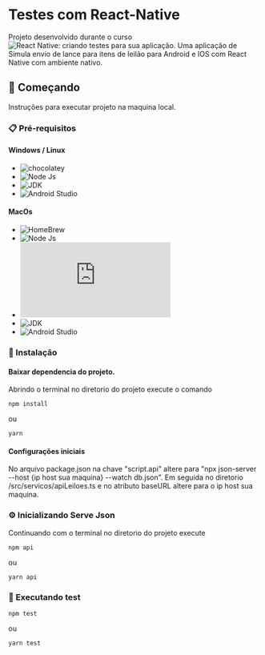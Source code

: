 # Testes com React-Native

Projeto desenvolvido durante o curso ![React Native: criando testes para sua aplicação ](https://cursos.alura.com.br/course/react-native-criando-testes-aplicacao).
Uma aplicação de Simula envio de lance para itens de leilão para Android e IOS com React Native com ambiente nativo.

## 🚀 Começando

Instruções para executar projeto na maquina local.

### 📋 Pré-requisitos

#### Windows / Linux

 * ![chocolatey](https://chocolatey.org/install)
 * ![Node Js](https://nodejs.org/en/download/)
 * ![JDK](https://www.oracle.com/br/java/technologies/downloads/)
 * ![Android Studio](https://developer.android.com/studio/install?hl=pt-br)

#### MacOs

 * ![HomeBrew](https://brew.sh/index_pt-br)
 * ![Node Js](https://nodejs.org/en/download/)
 * ![Watchman](https://facebook.github.io/watchman/docs/install.html#-homebrew)
 * ![JDK](https://www.oracle.com/br/java/technologies/downloads/)
 * ![Android Studio](https://developer.android.com/studio/install?hl=pt-br)

 
### 🔧 Instalação

#### Baixar dependencia do projeto.

Abrindo o terminal no diretorio do projeto execute o comando

```
npm install
```
ou
```
yarn
```
 
#### Configurações iniciais
No arquivo package.json na chave "script.api" altere para "npx json-server --host {ip host sua maquina} --watch db.json".
Em seguida no diretorio /src/servicos/apiLeiloes.ts e no atributo baseURL altere para o ip host sua maquina.

### ⚙️ Inicializando Serve Json
Continuando com o terminal no diretorio do projeto execute 

```
npm api
```
ou
```
yarn api
```

### 📱 Executando test

```
npm test
```
ou
```
yarn test
```
